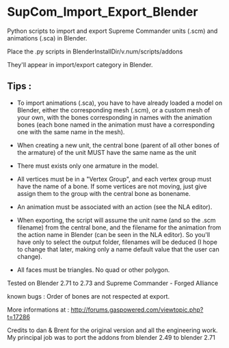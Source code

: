 SupCom_Import_Export_Blender
============================

Python scripts to import and export Supreme Commander units (.scm) and animations (.sca) in Blender.


Place the .py scripts in BlenderInstallDir/v.num/scripts/addons

They'll appear in import/export category in Blender.

Tips :
------
- To import animations (.sca), you have to have already loaded a model on Blender, either the corresponding mesh (.scm), or a custom mesh of your own, with the bones corresponding in names with the animation bones (each bone named in the animation must have a corresponding one with the same name in the mesh).

- When creating a new unit, the central bone (parent of all other bones of the armature) of the unit MUST have the same name as the unit

- There must exists only one armature in the model. 

- All vertices must be in a "Vertex Group", and each vertex group must have the name of a bone. If some vertices are not moving, just give assign them to the group with the central bone as bonename.

- An animation must be associated with an action (see the NLA editor).

- When exporting, the script will assume the unit name (and so the .scm filename) from the central bone, and the filename for the animation from the action name in Blender (can be seen in the NLA editor). So you'll have only to select the output folder, filenames will be deduced (I hope to change that later, making only a name default value that the user can change).

- All faces must be triangles. No quad or other polygon.



Tested on Blender 2.71 to 2.73 and Supreme Commander - Forged Alliance

known bugs :
Order of bones are not respected at export.


More informations at :
http://forums.gaspowered.com/viewtopic.php?t=17286

Credits to dan & Brent for the original version and all the engineering work. My principal job was to port the addons from blender 2.49 to blender 2.71
